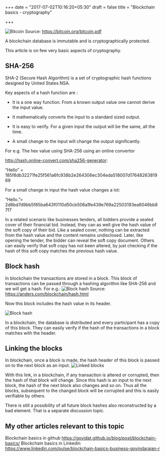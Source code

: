 +++
date = "2017-07-02T10:16:20+05:30"
draft = false
title = "Blockchain basics - cryptography"

+++

![Bitcoin](/blog/img/image4.png)
Source: https://bitcoin.org/bitcoin.pdf

A blockchain database is immutable and is cryptographically protected. 

This article is on few very basic aspects of cryptography.

## SHA-256

SHA-2 (Secure Hash Algorithm) is a set of cryptographic hash functions designed by United States NSA. 

Key aspects of a hash function are :

- It is a one way function. From a known output value one cannot derive the input value.
	
- It mathematically converts the input to a standard sized output.
	
- It is easy to verify. For a given input the output will be the same, all the time.

- A small change to the input will change the output significantly.
				
For e.g. 
The hex value using SHA-256 using an online convertor 

http://hash.online-convert.com/sha256-generator:

“Hello” = 185f8db32271fe25f561a6fc938b2e264306ec304eda518007d1764826381969

For a small change in input the hash value changes a lot:

“Hello.”= 2d8bd7d9bb5f85ba643f0110d50cb506a1fe439e769a22503193ea6046bb87f7

In a related scenario like businesses tenders, all bidders provide a sealed cover of their financial bid. Instead, they can as well give the hash value of the soft copy of their bid. Like a sealed cover, nothing can be extracted from the hash value and the content remains undisclosed. Later, like opening the tender, the bidder can reveal the soft copy document. Others can easily verify that soft copy has not been altered, by just checking if the hash of this soft copy matches the previous hash value. 

## Block hash

In blockchain the transactions are stored in a block. This block of transactions can be passed through a hashing algorithm like SHA-256 and we will get a hash. 
For e.g.: 
![Block hash](/blog/img/image5.png)
Source: https://anders.com/blockchain/hash.html

Now this block includes the hash value in its header. 

![Block hash](/blog/img/image6.png)

In a blockchain, the database is distributed and every participant has a copy of this block. They can easily verify if the hash of the transactions in a block matches with the header.

## Linking the blocks

In blockchain, once a block is made, the hash header of this block is passed on to the next block as an input. 
![Linked blocks](/blog/img/image7.png)

With this link, in a blockchain, if any transaction is altered or corrupted, then the hash of that block will change. Since this hash is an input to the next block, the hash of the next block also changes and so on. Thus all the blocks, subsequent to the changed block will be corrupted and this is easily verifiable by others. 

There is still a possibility of all future block hashes also reconstructed by a bad element. That is a separate discussion topic. 

## My other articles relevant to this topic

Blockchain basics in github   https://govidat.github.io/blog/post/blockchain-basics/
Blockchain basics in Linkedin https://www.linkedin.com/pulse/blockchain-basics-business-govindarajan-r



